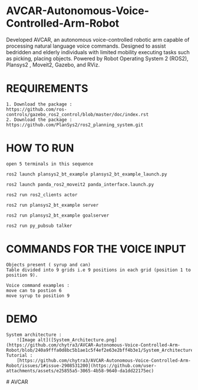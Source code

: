 # AVCAR-Autonomous-Voice-Controlled-Arm-Robot
Developed AVCAR, an autonomous voice-controlled robotic arm capable of processing natural language voice commands. Designed to assist bedridden and elderly individuals with limited mobility executing tasks such as picking, placing objects. Powered by Robot Operating System 2 (ROS2), Plansys2 , Moveit2, Gazebo, and RViz.

# REQUIREMENTS
    1. Download the package :
    https://github.com/ros-controls/gazebo_ros2_control/blob/master/doc/index.rst
    2. Download the package :
    https://github.com/PlanSys2/ros2_planning_system.git


# HOW TO RUN 

    open 5 terminals in this sequence

    ros2 launch plansys2_bt_example plansys2_bt_example_launch.py

    ros2 launch panda_ros2_moveit2 panda_interface.launch.py 

    ros2 run ros2_clients actor 

    ros2 run plansys2_bt_example server 

    ros2 run plansys2_bt_example goalserver

    ros2 run py_pubsub talker




# COMMANDS FOR THE VOICE INPUT 
    Objects present ( syrup and can)
    Table divided into 9 grids i.e 9 positions in each grid (position 1 to position 9).
    
    Voice command examples :
    move can to postion 6
    move syrup to position 9

# DEMO 
    System architecture :
        ![Image alt]([System_Architecture.png](https://github.com/chytra3/AVCAR-Autonomous-Voice-Controlled-Arm-Robot/blob/240a9fffa0d8bc5b1ae1c5f4ef2e63e2bff4b3e1/System_Architecture.png))
    Tutorial :
        [https://github.com/chytra3/AVCAR-Autonomous-Voice-Controlled-Arm-Robot/issues/1#issue-2908531200](https://github.com/user-attachments/assets/e25855a5-3065-4b58-9640-da1dd22175ec)




#   A V C A R 
 
 
